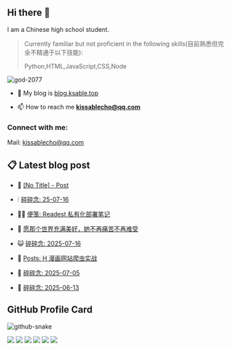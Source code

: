 ## Hi there 👋

I am a Chinese high school student.

>Currently familiar but not proficient in the following skills(目前熟悉但完全不精通于以下技能):
>
>Python,HTML,JavaScript,CSS,Node


<p align="left"> <img src="https://komarev.com/ghpvc/?username=god-2077&label=Profile%20views&color=0e75b6&style=flat" alt="god-2077" /> </p>

- 📝 My blog is [blog.ksable.top](https://blog.ksable.top/)

- 📫 How to reach me **kissablecho@qq.com**



<h3 align="left">Connect with me:</h3>
<p align="center">

Mail: [kissablecho@qq.com](mailto:kissablecho@qq.com)

## 📋 Latest blog post

<!-- BLOG-POST-LIST:START -->
- 👹 [[No Title] - Post](https://blog.ksable.top/2025/08/11/abi/) 

- 🕯 [碎碎念: 25-07-16](https://blog.ksable.top/2025/08/11/ssn/) 

- 🧑‍🏫 [便笺: Readest 私有化部署笔记](https://blog.ksable.top/2025/07/28/bian-jian-readest-si-you-hua-bu-shu-bi-ji/) 

- 🤩 [愿那个世界充满美好，她不再痛苦不再难受](https://blog.ksable.top/2025/07/22/yuan-na-ge-shi-jie-chong-man-mei-hao-ta-bu-zai-tong-ku-bu-zai-nan-shou/) 

- 😺 [碎碎念: 2025-07-16](https://blog.ksable.top/2025/07/15/sui-sui-nian-2025-07-19/) 

- 🐲 [Posts: H 漫画网站爬虫实战](https://blog.ksable.top/2025/07/12/posts-h-man-hua-wang-zhan-pa-chong-shi-zhan/) 

- 🦆 [碎碎念: 2025-07-05](https://blog.ksable.top/2025/07/05/sui-sui-nian-2025-07-05/) 

- 🎉 [碎碎念: 2025-06-13](https://blog.ksable.top/2025/06/12/sui-sui-nian-2025-06-13/) 
<!-- BLOG-POST-LIST:END -->

## GitHub Profile Card

<picture>
  <source media="(prefers-color-scheme: dark)" srcset="https://god-2077.buasis.eu.org/github-contribution-grid-snake/github-snake-dark.svg" />
  <source media="(prefers-color-scheme: light)" srcset="https://god-2077.buasis.eu.org/github-contribution-grid-snake/github-snake.svg" />
  <img alt="github-snake" src="https://god-2077.buasis.eu.org/github-contribution-grid-snake/github-snake-dark.svg" />
</picture>

[![](https://god-2077.buasis.eu.org/profile-3d-contrib/profile-night-rainbow.svg)](https://github.com/God-2077)
[![](https://god-2077.buasis.eu.org/profile-summary-card-output/tokyonight/0-profile-details.svg)](https://github.com/God-2077)
[![](https://god-2077.buasis.eu.org/profile-summary-card-output/tokyonight/1-repos-per-language.svg)](https://github.com/God-2077) [![](https://god-2077.buasis.eu.org/profile-summary-card-output/tokyonight/2-most-commit-language.svg)](https://github.com/God-2077)
[![](https://god-2077.buasis.eu.org/profile-summary-card-output/tokyonight/3-stats.svg)](https://github.com/God-2077) [![](https://god-2077.buasis.eu.org/profile-summary-card-output/tokyonight/4-productive-time.svg)](https://github.com/God-2077)
